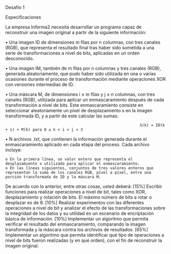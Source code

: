 Desafío 1

Especificaciones

La empresa Informa2 necesita desarrollar un programa capaz de reconstruir una imagen original a partir de la siguiente información:

• Una imagen ID de dimensiones m filas por n columnas, con tres canales (RGB), que representa el resultado final tras haber sido sometida a una serie de transformaciones a nivel de bits, 
  aplicadas en un orden desconocido.
  
• Una imagen IM, también de m filas por n columnas y tres canales (RGB), generada aleatoriamente, que pudo haber sido utilizada en una o varias ocasiones durante el proceso de transformación 
  mediante operaciones XOR con versiones intermedias de ID.
  
• Una máscara M, de dimensiones i ≤ m filas y j ≤ n columnas, con tres canales (RGB), utilizada para aplicar un enmascaramiento después de cada transformación a nivel de bits. 
  Este enmascaramiento consiste en seleccionar aleatoriamente un píxel de desplazamiento s en la imagen transformada ID, y a partir de este calcular las sumas:
  
                                                               S(k) = ID(k + s) + M(k) para 0 ≤ k < i × j × 3
                                                               
• N archivos .txt, que contienen la información generada durante el enmascaramiento aplicado en cada etapa del proceso.  Cada archivo incluye:

    o En la primera línea, un valor entero que representa el desplazamiento s utilizado para aplicar el enmascaramiento.
    o En las líneas siguientes, conjuntos de tres valores enteros que representan la suma de los canales RGB, píxel a píxel, entre una porción transformada de ID y la máscara M.
 
 De acuerdo con lo anterior, entre otras cosas, usted deberá:
    [15%] Escribir funciones para realizar operaciones a nivel de bit, tales como XOR, desplazamiento y rotación de bits. El máximo número de bits a rotar o desplazar es de 8.
    [10%] Realizar experimentos con las diferentes operaciones a nivel de bit y analizar el efecto de las transformaciones sobre la integridad de los datos y su utilidad en un escenario de encriptación básica de información.
    [10%] Implementar un algoritmo que permita verificar el resultado del enmascaramiento, comparando la imagen transformada y la máscara contra los archivos de resultados.
    [65%] Implementar un algoritmo que permita identificar qué tipo de operaciones a nivel de bits fueron realizadas (y en qué orden), con el fin de reconstruir la imagen original.
 
